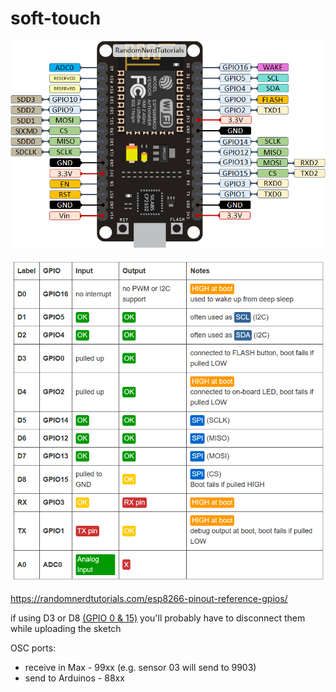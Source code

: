 # soft-touch

![node-mcu-pinout](nodemcu-pinout.png)

![node-mcu-pins](nodemcu-pinlist.png)

https://randomnerdtutorials.com/esp8266-pinout-reference-gpios/

if using D3 or D8 [(GPIO 0 & 15)](https://stackoverflow.com/questions/41352796/warning-espcomm-sync-failed-error-espcomm-open-failed-error-espcomm-upload-me) you'll probably have to disconnect them while uploading the sketch

OSC ports:
- receive in Max - 99xx (e.g. sensor 03 will send to 9903)
- send to Arduinos - 88xx
